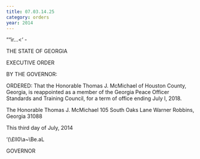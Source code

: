 ```yaml
---
title: 07.03.14.25
category: orders
year: 2014
---
```

   

““ir...<‘ -

THE STATE OF GEORGIA

EXECUTIVE ORDER

BY THE GOVERNOR:

ORDERED: That the Honorable Thomas J. McMichael of Houston County,
Georgia, is reappointed as a member of the Georgia Peace Officer
Standards and Training Council, for a term of office ending July l,
2018.

The Honorable Thomas J. McMichael
105 South Oaks Lane
Warner Robbins, Georgia 31088

This third day of July, 2014

‘(\£lI0\a~\Be.aL

GOVERNOR

